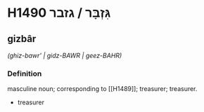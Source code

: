 # H1490 גִּזְבָּר / גזבר

## gizbâr

_(ghiz-bawr' | ɡidz-BAWR | ɡeez-BAHR)_

### Definition

masculine noun; corresponding to [[H1489]]; treasurer; treasurer.

- treasurer
